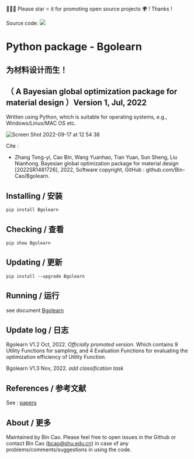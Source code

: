 🤝🤝🤝 Please star ⭐️ it for promoting open source projects 🌍 ! Thanks !

Source code: [![](https://img.shields.io/badge/PyPI-caobin-blue)](https://pypi.org/project/Bgolearn/)
# Python package - Bgolearn 

## 为材料设计而生！
## （ A Bayesian global optimization package for material design ）Version 1, Jul, 2022

Written using Python, which is suitable for operating systems, e.g., Windows/Linux/MAC OS etc.

![Screen Shot 2022-09-17 at 12 54 38](https://user-images.githubusercontent.com/86995074/190841124-bed27a60-4ec4-43c7-affd-37767408663b.png)


Cite : 
+ Zhang Tong-yi, Cao Bin, Wang Yuanhao, Tian Yuan, Sun Sheng, Liu Nianhong. Bayesian global optimization package for material design [2022SR1481726], 2022, Software copyright, GitHub : github.com/Bin-Cao/Bgolearn.

## Installing / 安装
    pip install Bgolearn 
    
## Checking / 查看
    pip show Bgolearn 
    
## Updating / 更新
    pip install --upgrade Bgolearn

## Running / 运行
see document [Bgolearn](https://bgolearn.netlify.app)
     
## Update log / 日志
Bgolearn V1.2 Oct, 2022. *Officially promoted version*. Which contains 9 Utility Functions for sampling, and 4 Evaluation Functions for evaluating the optimization efficiency of Utility Function.

Bgolearn V1.3 Nov, 2022. *add classification task*


## References / 参考文献
See : [papers](https://github.com/Bin-Cao/Bgolearn/tree/main/Refs)

## About / 更多
Maintained by Bin Cao. Please feel free to open issues in the Github or contact Bin Cao
(bcao@shu.edu.cn) in case of any problems/comments/suggestions in using the code. 

